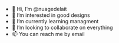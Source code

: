- 👋 Hi, I’m @nuagedelait
- 👀 I’m interested in good designs
- 🌱 I’m currently learning managment
- 💞️ I’m looking to collaborate on everything
- 📫 You can reach me by email
